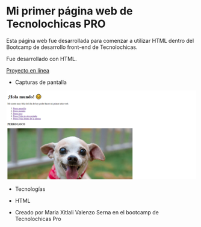 # Mi primer página web de Tecnolochicas PRO

Esta página web fue desarrollada para comenzar a utilizar HTML dentro del Bootcamp de desarrollo front-end de Tecnolochicas.

Fue desarrollado con HTML.

[Proyecto en línea](https://moonlit-paprenjak-dabd7f.netlify.app/)

- Capturas de pantalla

![Mi primera página web](captura.PNG)

- Tecnologías

* HTML

- Creado por Maria Xitlali Valenzo Serna en el bootcamp de Tecnolochicas Pro